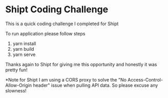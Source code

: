 # Shipt Coding Challenge

This is a quick coding challenge I completed for Shipt 

To run application please follow steps 

1. yarn install 
2. yarn build
3. yarn serve

Thanks again to Shipt for giving me this opportunity and honestly it was pretty fun!

*Note for Shipt
I am using a CORS proxy to solve the "No Access-Control-Allow-Origin header" issue when pulling API data. So please excuse any slowness! 
